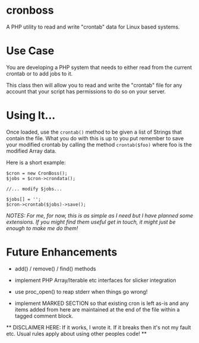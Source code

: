 cronboss
========

A PHP utility to read and write "crontab" data for Linux based
systems.

Use Case
========

You are developing a PHP system that needs to either read from the
current crontab or to add jobs to it.

This class then will allow you to read and write the "crontab" file for any
account that your script has permissions to do so on your server.

Using It...
===========

Once loaded, use the `crontab()` method to be given a list of Strings
that contain the file. What you do with this is up to you put remember
to save your modified crontab by calling the method `crontab($foo)`
where foo is the modified Array<String> data.

Here is a short example:

    $cron = new CronBoss();
    $jobs = $cron->crondata();

    //... modify $jobs...

    $jobs[] = '';
    $cron->crontab($jobs)->save();


*NOTES: For me, for now, this is as simple as I need but I have
planned some extensions. If you might find them useful get in touch,
it might just be enough to make me do them!*


Future Enhancements
===================

 - add() / remove() / find() methods
 - implement PHP Array/Iterable etc interfaces for slicker integration
 - use proc_open() to reap stderr when things go wrong!
 
 - implement MARKED SECTION so that existing cron is left as-is and any items added from here are maintained at the end of the file within a tagged comment block.



** DISCLAIMER HERE: If it works, I wrote it. If it breaks then it's
not my fault etc. Usual rules apply about using other peoples code! **
